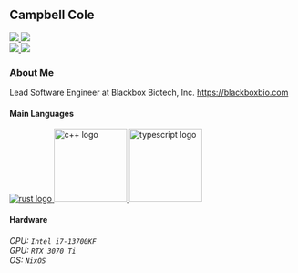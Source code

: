 ## Campbell Cole

<p>
  <a href="https://github.com/campbellcole">
    <img src="https://avatars.githubusercontent.com/u/10430178?v=2&s=197">
  </a>
  <a href="https://github.com/campbellcole">
    <img src="https://grs.boyaard.net/?username=campbellcole&custom_title=GitHub%20Stats&include_all_commits=true&show_icons=true&theme=dracula&bg_color=8,a340b6,4c66ce&title_color=abc7ed&layout=compact">
  </a>
  <br />
  <a href="https://github.com/campbellcole">
    <img src="https://grs.boyaard.net/wakatime?username=pslight&api_domain=wakapi.boyaard.net&langs_count=4&theme=dracula&bg_color=8,a340b6,4c66ce&title_color=abc7ed&custom_title=Languages%20%28This%20Week%29&layout=compact">
  </a>
  <a href="https://github.com/campbellcole">
    <img src="https://grs.boyaard.net/top-langs/?username=campbellcole&langs_count=4&layout=compact&theme=dracula&bg_color=8,a340b6,4c66ce&title_color=abc7ed&custom_title=Languages%20%28All%20Time%29&size_weight=0.5&count_weight=0.5&exclude_repo=Entangled,nixpkgs,Spotify-Library-to-.txt,getting-started,uml_generator,oreganized,Non-Euclidian-Portals,MinecraftForge,ProjectKorra,afterparty-ng,dotfiles,sdks,assassin,unocss-attributify-rust,campbellcole.github.io,DVC-CS,positron,muon,muonoum-e,1nternal,bowling,VICINITY,prototype-website,Tache,HomeworkWebsite,CS200">
  </a>
</p>

### About Me

Lead Software Engineer at Blackbox Biotech, Inc.
https://blackboxbio.com

#### Main Languages

<div>
  <a href="https://www.rust-lang.org/">
    <img src="https://github.com/rust-lang/rust-artwork/raw/master/logo/rust-logo-128x128.png" alt="rust logo">
  </a>
  <a href="https://isocpp.org/">
    <img src="https://upload.wikimedia.org/wikipedia/commons/1/18/ISO_C%2B%2B_Logo.svg" alt="c++ logo" width=128 height=128>
  </a>
  <a href="https://www.typescriptlang.org/">
    <img src="https://upload.wikimedia.org/wikipedia/commons/4/4c/Typescript_logo_2020.svg" alt="typescript logo" width=128 height=128>
  </a>
</div>

#### Hardware

<h6>
  CPU: <code>Intel i7-13700KF</code></br>
  GPU: <code>RTX 3070 Ti</code><br />
  OS: <code>NixOS</code>
</h6>
